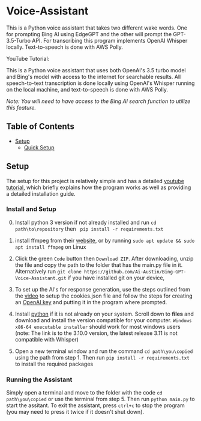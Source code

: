 # Voice-Assistant

This is a Python voice assistant that takes two different wake words. One for prompting Bing AI using EdgeGPT and the other will prompt the GPT-3.5-Turbo API.
For transcribing this program implements OpenAI Whisper locally. Text-to-speech is done with AWS Polly. 

YouTube Tutorial: 

This is a Python voice assistant that uses both OpenAI's 3.5 turbo model and Bing's model with access to the internet for searchable results. All speech-to-text transcription is done locally using OpenAI's Whisper running on the local machine, and text-to-speech is done with AWS Polly.

*Note: You will need to have access to the Bing AI search function to utilize this feature.*

## Table of Contents

- [Setup](#setup)
  - [Quick Setup](#quick-setup)

## Setup
The setup for this project is relatively simple and has a detailed [youtube tutorial](https://youtu.be/aokn48vB0kc), which briefly explains how the program works as well as providing a detailed installation guide.

### Install and Setup
0. Install python 3 version if not already installed and run ```cd path\to\repository``` then ``` pip install -r requirements.txt``` 

1. install ffmpeg from their [website](https://ffmpeg.org/download.html), or by running ```sudo apt update && sudo apt install ffmpeg``` on Linux

2. Click the green ```Code``` button then ```Download ZIP```. After downloading, unzip the file and copy the path to the folder that has the main.py file in it. Alternatively run ```git clone https://github.com/Ai-Austin/Bing-GPT-Voice-Assistant.git``` if you have installed git on your device, 

3. To set up the AI's for response generation, use the steps outlined from the [video](https://youtu.be/aokn48vB0kc?t=119) to setup the cookies.json file and follow the steps for creating an [OpenAI key](https://youtu.be/aokn48vB0kc?t=444) and putting it in the program where prompted.

4. Install [python](https://www.python.org/downloads/release/python-3100/) if it is not already on your system. Scroll down to **files** and download and install the version compatible for your computer. ```Windows x86-64 executable installer``` should work for most windows users (note: The link is to the 3.10.0 version, the latest release 3.11 is not compatible with Whisper)

5. Open a new terminal window and run the command ```cd path\you\copied``` using the path from step 1. Then run ```pip install -r requirements.txt``` to install the required packages

### Running the Assistant
Simply open a terminal and move to the folder with the code ```cd path\you\copied``` or use the terminal from step 5. Then run ```python main.py``` to start the assitant. To exit the assistant, press ```ctrl+c``` to stop the program (you may need to press it twice if it doesn't shut down).